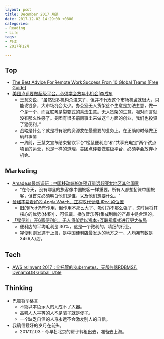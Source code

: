 ```yaml
---
layout: post
title: December 2017 月读
date: 2017-12-02 14:29:00 +0800
categories:
- Reading
- Life
tags:
- 月读
- 2017年12月

---
```


## Top

- [The Best Advice For Remote Work Success From 10 Global Teams [Free Guide]](https://blog.trello.com/remote-work-team-success-guide)
- [美团点评要做超级平台，必须学会放弃小机会|李成东](http://www.sohu.com/a/203548775_482004)
	- 王慧文说，“虽然很多机构杀进来了，但并不代表这个市场机会就很大，只能说钱多，大市场机会太少。办公室无人货架这个生意是加法生意，做一个是一个，而互联网是裂变式的乘法生意。无人货架的生意，相对而言就没有那么性感了。美团有很多前同事出来做这个方面的创业，我们也投资了猩便利。”
	- 战略是什么？就是将有限的资源放在最重要的业务上。在正确的时候做正确的事情
	- 一周前，王慧文宣布结束餐饮平台“松鼠便利店”和“共享充电宝”两个试点项目的运营，也是一样的道理，美团点评要做超级平台，必须学会放弃小机会。

## Marketing

- [Amadeus最新调研：中国移动端旅游预订量远超亚太地区其他国家](http://www.travelweekly-china.com/63316)
	- "在今天，没有哪里的旅客像中国旅客一样重要。所有人都想招徕中国旅客，但首先必须明白他们是谁，以及他们想要什么。"
- [曾经不被看好的 Apple Watch，正在取代曾经 iPod 的位置](http://www.sohu.com/a/203734023_413981)
	- 旧的iPod仍有作用，但作用不那么大了、吸引力不那么强了，这时候将其核心的优势(体积小、可佩戴、播放音乐等)集成到新的产品中是合理的。
- [「猩便利」开6家便利店，无人货架后以资本+互联网模式进行更大布局](https://36kr.com/p/5095036.html)
	- 便利店的平均毛利是 30%，这是一个微利的，精细的行业。
	- 猩便利则发迹于上海，是中国便利店最发达的地方之一，人均拥有数是 3466人/店。

## Tech

- [AWS re:Invent 2017：全托管的Kubernetes、无服务器RDBMS和DynamoDB Global Table](http://www.infoq.com/cn/news/2017/12/aws-reinvent-day-one)

## Thinking

- 巴顿将军格言
	- 不能以本色示人的人成不了大器。
	- 高喊人人平等的人不是骗子就是傻子。
	- 一个缺乏自信的人将永远不会激发别人的自信。
- 我确信最好的岁月在前头。
	- 2017.12.03 - 今早把北京的房子转租出去，准备去上海。
